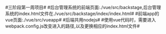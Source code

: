 #三阶段第一周项目#
#后台管理系统的前端页面:./vue/src/backstage,后台管理系统的index.html文件在./vue/src/backstage/index/index.html#
#前端app的vue页面:./vue/src/vueapp#
#后端共用nodejs#
#使用vue代码时，需要进入webpack.config.js改变进入的路径,以及更换相应的index.html文件#